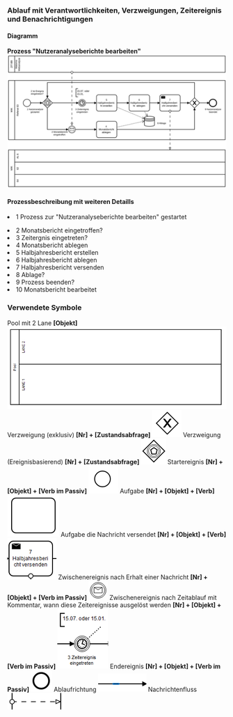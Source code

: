 <h3>Ablauf mit Verantwortlichkeiten, Verzweigungen, Zeitereignis und Benachrichtigungen</h3>
<h4>Diagramm </h4> <b>Prozess "Nutzeranalyseberichte bearbeiten"</b>
<img src="./images/webanalyse-berichtsprozess.svg"> </img>

<h4>Prozessbeschreibung mit weiteren Detaills</h4>

<li>
1 Prozess zur "Nutzeranalyseberichte bearbeiten" gestartet</p> 
</li><li>
2 Monatsbericht eingetroffen? 
 </li><li>
3 Zeitergnis eingetreten? 
 </li><li>
4 Monatsbericht ablegen
 </li><li>
5 Halbjahresbericht erstellen
 </li><li>
6 Halbjahresbericht ablegen
 </li><li>
7 Halbjahresbericht versenden
 </li><li>
8 Ablage?
 </li><li>
9 Prozess beenden?
 </li><li>
10 Monatsbericht bearbeitet
</li>


<p></p>
<h3>Verwendete Symbole</h3>
 Pool mit 2 Lane <b>[Objekt]</b> <img src="./images/pool-2lane.png"> </img> 
 Verzweigung (exklusiv) <b> [Nr] + [Zustandsabfrage]</b> <img src="./images/exclusive-gateway.png"> </img>
 Verzweigung (Ereignisbasierend) <b> [Nr] + [Zustandsabfrage]</b> <img src="./images/event-based-gateway.png"> </img>
 Startereignis <b> [Nr] + [Objekt] + [Verb im Passiv]</b> <img src="./images/start-event.png"> </img>
 Aufgabe <b> [Nr]  + [Objekt] + [Verb]</b><img src="./images/task.png">  </img>
 Aufgabe die Nachricht versendet <b> [Nr]  + [Objekt] + [Verb]</b><img src="./images/task-throw-message.png">  </img>
 Zwischenereignis nach Erhalt einer Nachricht <b> [Nr] + [Objekt] + [Verb im Passiv]</b> <img src="./images/intermediate-message-catch-event.png"> </img>
 Zwischenereignis nach Zeitablauf mit Kommentar, wann diese Zeitereignisse ausgelöst werden <b> [Nr] + [Objekt] + [Verb im Passiv]</b> <img src="./images/throw-timer-event-with-comment.png"> </img>
 Endereignis <b> [Nr] + [Objekt] + [Verb im Passiv]</b> <img src="./images/end-event.png"> </img>
 Ablaufrichtung <img src="./images/sequence-flow.png"> </img>
 Nachrichtenfluss <img src="./images/message-flow.png"> </img>
 
